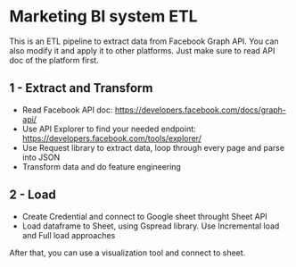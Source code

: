 # Marketing BI system ETL

This is an ETL pipeline to extract data from Facebook Graph API. You can also modify it and apply it to other platforms. Just make sure to read API doc of the platform first.

## 1 - Extract and Transform
- Read Facebook API doc: https://developers.facebook.com/docs/graph-api/
- Use API Explorer to find your needed endpoint: https://developers.facebook.com/tools/explorer/
- Use Request library to extract data, loop through every page and parse into JSON
- Transform data and do feature engineering

## 2 - Load
- Create Credential and connect to Google sheet throught Sheet API
- Load dataframe to Sheet, using Gspread library. Use Incremental load and Full load approaches

After that, you can use a visualization tool and connect to sheet.
